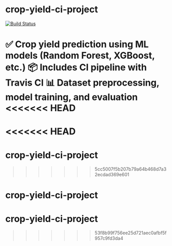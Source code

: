 # crop-yield-ci-project

[![Build Status](https://app.travis-ci.com/JaswanthNaik45/crop-yield-ci-project.svg?branch=main)](https://app.travis-ci.com/github/JaswanthNaik45/crop-yield-ci-project)

✅ Crop yield prediction using ML models (Random Forest, XGBoost, etc.)
📦 Includes CI pipeline with Travis CI
📊 Dataset preprocessing, model training, and evaluation
<<<<<<< HEAD
=======
<<<<<<< HEAD
=======
# crop-yield-ci-project
>>>>>>> 5cc5007f5b207b79a64b468d7a32ecdad369e601
# crop-yield-ci-project
# crop-yield-ci-project
>>>>>>> 53f8b99f756ee25d721aec0afbf5f957c9fd3da4
